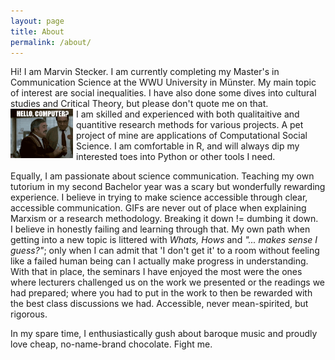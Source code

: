 ```yaml
---
layout: page
title: About
permalink: /about/
---
```


Hi! I am Marvin Stecker. I am currently completing my Master's in Communication Science at the WWU University in Münster. My main topic of interest are social inequalities. I have also done some dives into cultural studies and Critical Theory, but please don't quote me on that.    
<img src="assets/images/computer.gif" alt="drawing" align="left" width="15%" style="padding-right: 1%; min-width: 100px"/> 
I am skilled and experienced with both qualitaitive and quantitive research methods for various projects. A pet project of mine are applications of Computational Social Science. I am comfortable in R, and will always dip my interested toes into Python or other tools I need.

Equally, I am passionate about science communication. Teaching my own tutorium in my second Bachelor year was a scary but wonderfully rewarding experience. I believe in trying to make science accessible through clear, accessible communication. GIFs are never out of place when explaining Marxism or a research methodology. Breaking it down != dumbing it down.  
I believe in honestly failing and learning through that. My own path when getting into a new topic is littered with <i>Whats, Hows</i> and <i>"... makes sense I guess?"</i>; only when I can admit that 'I don't get it' to a room without feeling like a failed human being can I actually make progress in understanding.
With that in place, the seminars I have enjoyed the most were the ones where lecturers challenged us on the work we presented or the readings we had prepared; where you had to put in the work to then be rewarded with the best class discussions we had. Accessible, never mean-spirited, but rigorous.

In my spare time, I enthusiastically gush about baroque music and proudly love cheap, no-name-brand chocolate. Fight me.



[jekyll-organization]: https://github.com/jekyll
